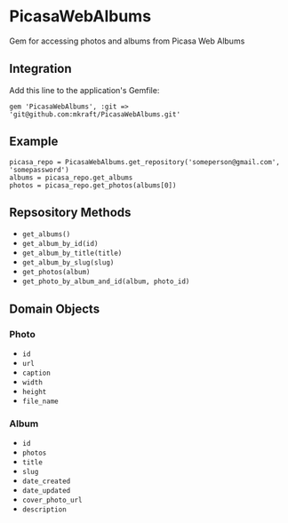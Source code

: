 PicasaWebAlbums
===============

Gem for accessing photos and albums from Picasa Web Albums

Integration
-----------

Add this line to the application's Gemfile:

	gem 'PicasaWebAlbums', :git => 'git@github.com:mkraft/PicasaWebAlbums.git'

Example
-------

	picasa_repo = PicasaWebAlbums.get_repository('someperson@gmail.com', 'somepassword')
	albums = picasa_repo.get_albums
	photos = picasa_repo.get_photos(albums[0])

Repsository Methods
-------------------

- `get_albums()`
- `get_album_by_id(id)`
- `get_album_by_title(title)`
- `get_album_by_slug(slug)`
- `get_photos(album)`
- `get_photo_by_album_and_id(album, photo_id)`

Domain Objects
--------------

### Photo

- `id`
- `url`
- `caption`
- `width`
- `height`
- `file_name`

### Album

- `id`
- `photos`
- `title`
- `slug`
- `date_created`
- `date_updated`
- `cover_photo_url`
- `description`